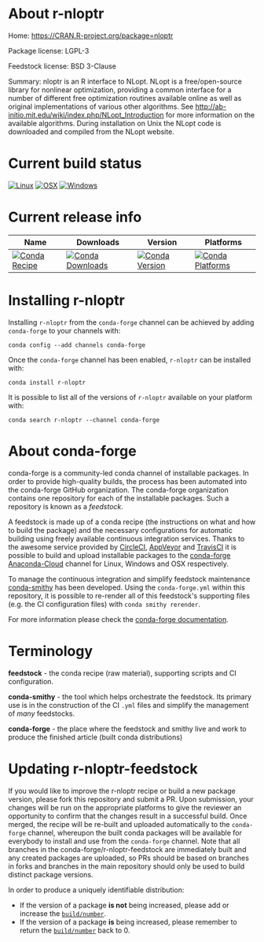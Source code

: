 About r-nloptr
==============

Home: https://CRAN.R-project.org/package=nloptr

Package license: LGPL-3

Feedstock license: BSD 3-Clause

Summary:  nloptr is an R interface to NLopt. NLopt is a free/open-source library for nonlinear optimization, providing a common interface for a number of different free optimization routines available online as well as original implementations of various other algorithms. See http://ab-initio.mit.edu/wiki/index.php/NLopt_Introduction for more information on the available algorithms. During installation on Unix the NLopt code is downloaded and compiled from the NLopt website.



Current build status
====================

[![Linux](https://img.shields.io/circleci/project/github/conda-forge/r-nloptr-feedstock/master.svg?label=Linux)](https://circleci.com/gh/conda-forge/r-nloptr-feedstock)
[![OSX](https://img.shields.io/travis/conda-forge/r-nloptr-feedstock/master.svg?label=macOS)](https://travis-ci.org/conda-forge/r-nloptr-feedstock)
[![Windows](https://img.shields.io/appveyor/ci/conda-forge/r-nloptr-feedstock/master.svg?label=Windows)](https://ci.appveyor.com/project/conda-forge/r-nloptr-feedstock/branch/master)

Current release info
====================

| Name | Downloads | Version | Platforms |
| --- | --- | --- | --- |
| [![Conda Recipe](https://img.shields.io/badge/recipe-r--nloptr-green.svg)](https://anaconda.org/conda-forge/r-nloptr) | [![Conda Downloads](https://img.shields.io/conda/dn/conda-forge/r-nloptr.svg)](https://anaconda.org/conda-forge/r-nloptr) | [![Conda Version](https://img.shields.io/conda/vn/conda-forge/r-nloptr.svg)](https://anaconda.org/conda-forge/r-nloptr) | [![Conda Platforms](https://img.shields.io/conda/pn/conda-forge/r-nloptr.svg)](https://anaconda.org/conda-forge/r-nloptr) |

Installing r-nloptr
===================

Installing `r-nloptr` from the `conda-forge` channel can be achieved by adding `conda-forge` to your channels with:

```
conda config --add channels conda-forge
```

Once the `conda-forge` channel has been enabled, `r-nloptr` can be installed with:

```
conda install r-nloptr
```

It is possible to list all of the versions of `r-nloptr` available on your platform with:

```
conda search r-nloptr --channel conda-forge
```


About conda-forge
=================

conda-forge is a community-led conda channel of installable packages.
In order to provide high-quality builds, the process has been automated into the
conda-forge GitHub organization. The conda-forge organization contains one repository
for each of the installable packages. Such a repository is known as a *feedstock*.

A feedstock is made up of a conda recipe (the instructions on what and how to build
the package) and the necessary configurations for automatic building using freely
available continuous integration services. Thanks to the awesome service provided by
[CircleCI](https://circleci.com/), [AppVeyor](https://www.appveyor.com/)
and [TravisCI](https://travis-ci.org/) it is possible to build and upload installable
packages to the [conda-forge](https://anaconda.org/conda-forge)
[Anaconda-Cloud](https://anaconda.org/) channel for Linux, Windows and OSX respectively.

To manage the continuous integration and simplify feedstock maintenance
[conda-smithy](https://github.com/conda-forge/conda-smithy) has been developed.
Using the ``conda-forge.yml`` within this repository, it is possible to re-render all of
this feedstock's supporting files (e.g. the CI configuration files) with ``conda smithy rerender``.

For more information please check the [conda-forge documentation](https://conda-forge.org/docs/).

Terminology
===========

**feedstock** - the conda recipe (raw material), supporting scripts and CI configuration.

**conda-smithy** - the tool which helps orchestrate the feedstock.
                   Its primary use is in the construction of the CI ``.yml`` files
                   and simplify the management of *many* feedstocks.

**conda-forge** - the place where the feedstock and smithy live and work to
                  produce the finished article (built conda distributions)


Updating r-nloptr-feedstock
===========================

If you would like to improve the r-nloptr recipe or build a new
package version, please fork this repository and submit a PR. Upon submission,
your changes will be run on the appropriate platforms to give the reviewer an
opportunity to confirm that the changes result in a successful build. Once
merged, the recipe will be re-built and uploaded automatically to the
`conda-forge` channel, whereupon the built conda packages will be available for
everybody to install and use from the `conda-forge` channel.
Note that all branches in the conda-forge/r-nloptr-feedstock are
immediately built and any created packages are uploaded, so PRs should be based
on branches in forks and branches in the main repository should only be used to
build distinct package versions.

In order to produce a uniquely identifiable distribution:
 * If the version of a package **is not** being increased, please add or increase
   the [``build/number``](https://conda.io/docs/user-guide/tasks/build-packages/define-metadata.html#build-number-and-string).
 * If the version of a package **is** being increased, please remember to return
   the [``build/number``](https://conda.io/docs/user-guide/tasks/build-packages/define-metadata.html#build-number-and-string)
   back to 0.
